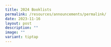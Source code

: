 ```yaml
---
title: 2024 Booklists
permalink: /resources/announcements/permalink/
date: 2023-11-16
layout: post
description: ""
image: ""
variant: tiptap
---
```

